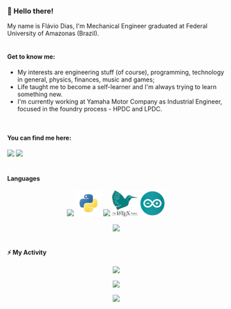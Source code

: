 <!-- ![Profile Views](https://komarev.com/ghpvc/?username=flaviohasd&color=green) 
![Followers](https://img.shields.io/github/followers/flaviohasd)  ![Stars](https://img.shields.io/github/stars/flaviohasd?label=Profile%20Stars&logo=Profile%20stars&logoColor=g) -->

### 👋 Hello there!

My name is Flávio Dias, I'm Mechanical Engineer graduated at Federal University of Amazonas (Brazil).
<br/>
<br/>

#### Get to know me:
- My interests are engineering stuff (of course), programming, technology in general, physics, finances, music and games;
- Life taught me to become a self-learner and I'm always trying to learn something new.
- I'm currently working at Yamaha Motor Company as Industrial Engineer, focused in the foundry process - HPDC and LPDC.
<br/>

#### You can find me here:
<p align="left">
<div>
<a href="https://www.linkedin.com/in/flaviohasd/" target="_blank"><img src="https://img.shields.io/badge/-LinkedIn-%230077B5?style=for-the-badge&logo=linkedin&logoColor=white" target="_blank"></a>
<a href="mailto:flaviohasd@hotmail.com" target="_blank"><img src="https://img.shields.io/badge/Microsoft_Outlook-0078D4?style=for-the-badge&logo=microsoft-outlook&logoColor=white" target="_blank"></a>

#

#### Languages
<p align="center">
<code><img height="60" src="https://avatars.githubusercontent.com/u/8590076?s=200&v=4"></code>
<code><img height="60" src="https://raw.githubusercontent.com/github/explore/80688e429a7d4ef2fca1e82350fe8e3517d3494d/topics/python/python.png"></code>
<code><img height="60" src="https://github.com/microsoft/PowerBI-Icons/raw/main/PNG/Power-BI.png"></code>
<code><img height="60" src="https://raw.githubusercontent.com/github/explore/80688e429a7d4ef2fca1e82350fe8e3517d3494d/topics/latex/latex.png"></code>
<code><img height="60" src="https://raw.githubusercontent.com/github/explore/80688e429a7d4ef2fca1e82350fe8e3517d3494d/topics/arduino/arduino.png"></code>
</p>

<p align="center">
    <img align="center" height="120px" src="https://github-readme-stats.vercel.app/api/top-langs/?username=flaviohasd&text_color=FFFFFF&bg_color=000000&title_color=FFFFFF&langs_count=15&layout=compact&hide_border=true" />
</p>

#

#### ⚡ My Activity

<p align="center">
  <img alig src="https://github-profile-trophy.vercel.app/?username=flaviohasd&no-bg=true&no-frame=true&theme=dark" />
</p>

<p align="center">
  <img alig src="https://github-readme-stats.vercel.app/api?username=flaviohasd&theme=dark&hide_border=true&include_all_commits=true&count_private=true" />
</p>

<p align="center">
  <img alig src="https://github-readme-streak-stats.herokuapp.com/?user=flaviohasd&theme=dark&hide_border=true" />
</p>

